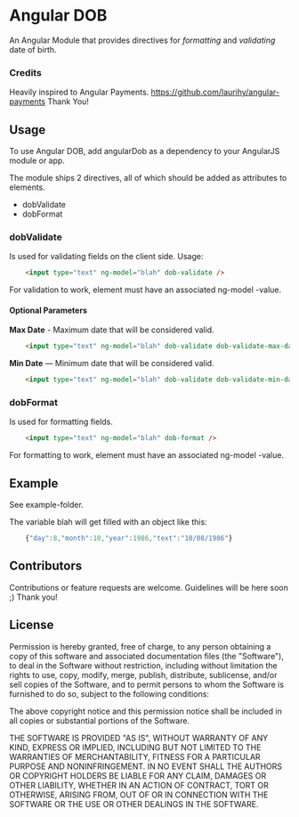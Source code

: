# Angular DOB

An Angular Module that provides directives for *formatting* and *validating* date of birth.

### Credits

Heavily inspired to Angular Payments. https://github.com/laurihy/angular-payments
Thank You!

## Usage

To use Angular DOB, add angularDob as a dependency to your AngularJS module or app.

The module ships 2 directives, all of which should be added as attributes to elements. 

* dobValidate
* dobFormat

### dobValidate

Is used for validating fields on the client side. Usage:

```html
	<input type="text" ng-model="blah" dob-validate />
```

For validation to work, element must have an associated ng-model -value.
#### Optional Parameters   
**Max Date** - Maximum date that will be considered valid.
```html
    <input type="text" ng-model="blah" dob-validate dob-validate-max-date="yyyy/mm/dd"/>
```

**Min Date** — Minimum date that will be considered valid.
```html
    <input type="text" ng-model="blah" dob-validate dob-validate-min-date="yyyy/mm/dd"/>
```

### dobFormat

Is used for formatting fields.

```html
	<input type="text" ng-model="blah" dob-format />
```
	
For formatting to work, element must have an associated ng-model -value.


## Example

See example-folder.

The variable blah will get filled with an object like this: 
```js
    {"day":8,"month":10,"year":1986,"text":"10/08/1986"}
```


## Contributors

Contributions or feature requests are welcome. Guidelines will be here soon ;)
Thank you!


## License 

Permission is hereby granted, free of charge, to any person obtaining a copy of this software and associated documentation files (the "Software"), to deal in the Software without restriction, including without limitation the rights to use, copy, modify, merge, publish, distribute, sublicense, and/or sell copies of the Software, and to permit persons to whom the Software is furnished to do so, subject to
the following conditions:

The above copyright notice and this permission notice shall be included in all copies or substantial portions of the Software.

THE SOFTWARE IS PROVIDED "AS IS", WITHOUT WARRANTY OF ANY KIND, EXPRESS OR IMPLIED, INCLUDING BUT NOT LIMITED TO THE WARRANTIES OF MERCHANTABILITY, FITNESS FOR A PARTICULAR PURPOSE AND NONINFRINGEMENT. IN NO EVENT SHALL THE AUTHORS OR COPYRIGHT HOLDERS BE LIABLE FOR ANY CLAIM, DAMAGES OR OTHER LIABILITY, WHETHER IN AN ACTION OF CONTRACT, TORT OR OTHERWISE, ARISING FROM, OUT OF OR IN CONNECTION WITH THE SOFTWARE OR THE USE OR OTHER DEALINGS IN THE SOFTWARE.



